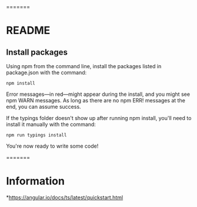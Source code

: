 
=======
# README
## Install packages
Using npm from the command line, install the packages listed in package.json with the command:

```
npm install
```
Error messages—in red—might appear during the install, and you might see npm WARN messages. As long as there are no npm ERR! messages at the end, you can assume success.

If the typings folder doesn't show up after running npm install, you'll need to install it manually with the command:

```
npm run typings install
```

You're now ready to write some code!

=======
# Information

*https://angular.io/docs/ts/latest/quickstart.html

